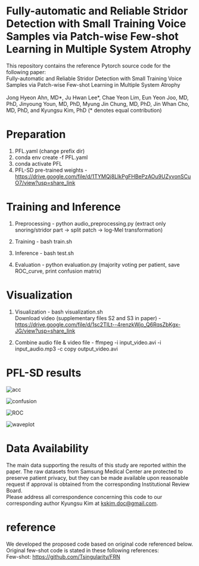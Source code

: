 # Fully-automatic and Reliable Stridor Detection with Small Training Voice Samples via Patch-wise Few-shot Learning in Multiple System Atrophy
This repository contains the reference Pytorch source code for the following paper:
<br/>
Fully-automatic and Reliable Stridor Detection with Small Training Voice Samples via Patch-wise Few-shot Learning in Multiple System Atrophy
<br/>
<br/>
Jong Hyeon Ahn, MD*, Ju Hwan Lee*, Chae Yeon Lim, Eun Yeon Joo, MD, PhD, Jinyoung Youn, MD, PhD, Myung Jin Chung, MD, PhD, Jin Whan Cho, MD, PhD, and Kyungsu Kim, PhD (* denotes equal contribution)

# Preparation
1. PFL.yaml (change prefix dir)
2. conda env create -f PFL.yaml
3. conda activate PFL
4. PFL-SD pre-trained weights - https://drive.google.com/file/d/1TYMQj8LIkPgFHBePzAOu9UZyvonSCuO7/view?usp=share_link

# Training and Inference 
1. Preprocessing - python audio_preprocessing.py (extract only snoring/stridor part -> split patch -> log-Mel transformation) 

2. Training - bash train.sh 

3. Inference - bash test.sh 

4. Evaluation - python evaluation.py (majority voting per patient, save ROC_curve, print confusion matrix)

# Visualization
1. Visualization - bash visualization.sh    
    Download video (supplementary files S2 and S3 in paper) - https://drive.google.com/file/d/1sc2TILt--4renzkWjo_Q6RqsZbKgx-JG/view?usp=share_link
    
2. Combine audio file & video file - ffmpeg -i input_video.avi -i input_audio.mp3 -c copy output_video.avi

# PFL-SD results
![acc](https://user-images.githubusercontent.com/93506254/208030122-d13a6d01-3960-4878-9370-99231bdb2db9.PNG)

![confusion](https://user-images.githubusercontent.com/93506254/208030226-5f433fab-e4ef-4f9f-9463-2fe99904cddd.PNG)

![ROC](https://user-images.githubusercontent.com/93506254/208030239-6f3d1a10-c18c-4be3-84be-d700b191be45.PNG)

![waveplot](https://user-images.githubusercontent.com/93506254/208030253-9d8f3360-e085-4728-b02c-1ae05e3287de.PNG)


# Data Availability
The main data supporting the results of this study are reported within the paper. The raw datasets from Samsung Medical Center are protected to preserve patient privacy, but they can be made available upon reasonable request if approval is obtained from the corresponding Institutional Review Board.
<br/>
Please address all correspondence concerning this code to our corresponding author Kyungsu Kim at kskim.doc@gmail.com.

# reference
We developed the proposed code based on original code referenced below.
<br/>
Original few-shot code is stated in these following references:
<br/>
Few-shot: https://github.com/Tsingularity/FRN



